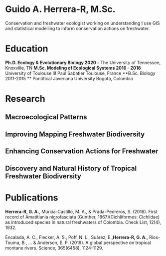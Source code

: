 # Guido A. Herrera-R, M.Sc.

Conservation and freshwater ecologist working on understanding I use GIS and statistical modelling to inform conservation actions on freshwater.

# Education
**Ph.D. Ecology & Evolutionary Biology 2020 -** 
The University of Tennessee,
Knoxville, TN
**M.Sc. Modeling of Ecological Systems 2016 - 2018**
University of Toulouse III Paul Sabatier 
Toulouse, France
**B.Sc. Biology 2011-2015 **
Pontifical Javeriana University
Bogotá, Colombia

# Research

## Macroecological Patterns

## Improving Mapping Freshwater Biodiversity

## Enhancing Conservation Actions for Freshwater 

## Discovery and Natural History of Tropical Freshwater Biodiversity

# Publications 

**Herrera-R, G. A.**, Murcia-Castillo, M. A., & Prada-Pedreros, S. (2016). First record of Amatitlania nigrofasciata (Günther, 1867)(Cichliformes: Cichlidae) as introduced species in natural freshwaters of Colombia. Check List, 12(4), 1932.

Encalada, A. C., Flecker, A. S., Poff, N. L., Suárez, E.,**Herrera-R, G. A.**, Ríos-Touma, B., ... & Anderson, E. P. (2019). A global perspective on tropical montane rivers. Science, 365(6458), 1124-1129.



